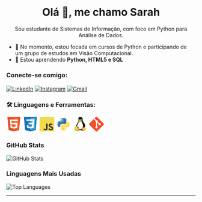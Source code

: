 <h1 align="center">Olá 👋, me chamo Sarah</h1>
<p align="center">Sou estudante de Sistemas de Informação, com foco em Python para Análise de Dados.</p>


- 🧠 No momento, estou focada em cursos de Python e participando de um grupo de estudos em Visão Computacional.
- 🌱 Estou aprendendo **Python, HTML5 e SQL**

### Conecte-se comigo:

<p align="left">
  <a href="https://www.linkedin.com/in/sarah-amorim-3a7037286?utm_source=share&utm_campaign=share_via&utm_content=profile&utm_medium=android_app" target="blank"><img align="center" src="https://img.shields.io/badge/LinkedIn-0077B5?style=flat&logo=linkedin&logoColor=white" alt="LinkedIn" /></a>
  <a href="https://www.instagram.com/sarahamor1m?igsh=aWRjZjZsdXVnZTR4" target="blank"><img align="center" src="https://img.shields.io/badge/Instagram-E4405F?style=flat&logo=instagram&logoColor=white" alt="Instagram" /></a>
  <a href="mailto:sarahamorim665@gmail.com"><img align="center" src="https://img.shields.io/badge/Gmail-D14836?style=flat&logo=gmail&logoColor=white" alt="Gmail" /></a>
</p>


### 🛠️ Linguagens e Ferramentas:

<p>
  <img src="https://raw.githubusercontent.com/devicons/devicon/master/icons/html5/html5-original.svg" alt="HTML5" width="40"/>
  <img src="https://raw.githubusercontent.com/devicons/devicon/master/icons/css3/css3-original.svg" alt="CSS3" width="40"/>
  <img src="https://raw.githubusercontent.com/devicons/devicon/master/icons/javascript/javascript-original.svg" alt="JavaScript" width="40"/>
  <img src="https://raw.githubusercontent.com/devicons/devicon/master/icons/python/python-original.svg" alt="Python" width="40"/>
  <img src="https://raw.githubusercontent.com/devicons/devicon/master/icons/linux/linux-original.svg" alt="Linux" width="40"/>
  <img src="https://raw.githubusercontent.com/devicons/devicon/master/icons/git/git-original.svg" alt="Git" width="40"/>
</p>

### GitHub Stats

<p align="left">
  <img src="https://github-readme-stats.vercel.app/api?username=sarah-amorim&show_icons=true&theme=tokyonight" alt="GitHub Stats"/>
</p>


### Linguagens Mais Usadas

<p align="left">
  <img src="https://github-readme-stats.vercel.app/api/top-langs/?username=sarah-amorim&layout=compact&theme=tokyonight" alt="Top Languages"/>
</p>

---
